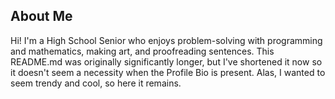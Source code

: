 ## About Me
Hi! I'm a High School Senior who enjoys problem-solving with programming and mathematics, making art, and proofreading sentences. This README.md was originally significantly longer, but I've shortened it now so it doesn't seem a necessity when the Profile Bio is present. Alas, I wanted to seem trendy and cool, so here it remains.
